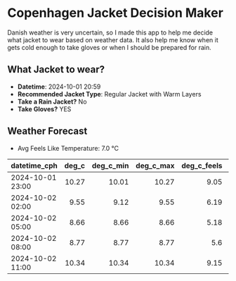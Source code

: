 
# Copenhagen Jacket Decision Maker

Danish weather is very uncertain, so I made this app to help me decide what jacket to wear based on weather data. 
It also help me know when it gets cold enough to take gloves or when I should be prepared for rain.

## What Jacket to wear?

- **Datetime**: 2024-10-01 20:59
- **Recommended Jacket Type**: Regular Jacket with Warm Layers
- **Take a Rain Jacket?** No
- **Take Gloves?** YES

## Weather Forecast
- Avg Feels Like Temperature: 7.0 °C

| datetime_cph     |   deg_c |   deg_c_min |   deg_c_max |   deg_c_feels | weather   | wind   | rain   |
|:-----------------|--------:|------------:|------------:|--------------:|:----------|:-------|:-------|
| 2024-10-01 23:00 |   10.27 |       10.01 |       10.27 |          9.05 | Clouds    | High   | None   |
| 2024-10-02 02:00 |    9.55 |        9.12 |        9.55 |          6.19 | Clouds    | High   | None   |
| 2024-10-02 05:00 |    8.66 |        8.66 |        8.66 |          5.18 | Clouds    | High   | None   |
| 2024-10-02 08:00 |    8.77 |        8.77 |        8.77 |          5.6  | Clouds    | Medium | None   |
| 2024-10-02 11:00 |   10.34 |       10.34 |       10.34 |          9.15 | Clouds    | Medium | None   |
        
